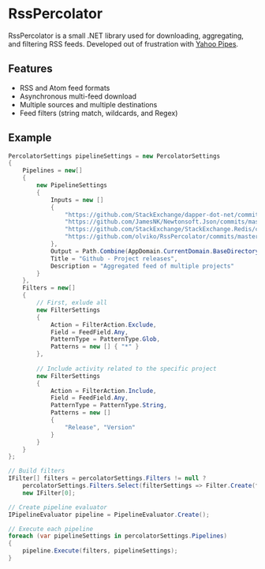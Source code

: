 RssPercolator
=============

RssPercolator is a small .NET library used for downloading, aggregating, and filtering RSS feeds. Developed out of frustration with [Yahoo Pipes](https://pipes.yahoo.com/pipes/).

Features
--

- RSS and Atom feed formats
- Asynchronous multi-feed download
- Multiple sources and multiple destinations
- Feed filters (string match, wildcards, and Regex)

Example
--
```c#
PercolatorSettings pipelineSettings = new PercolatorSettings
{
    Pipelines = new[]
    { 
        new PipelineSettings
        {
            Inputs = new []
            { 
                "https://github.com/StackExchange/dapper-dot-net/commits.atom",
                "https://github.com/JamesNK/Newtonsoft.Json/commits/master.atom",
                "https://github.com/StackExchange/StackExchange.Redis/commits/master.atom",
                "https://github.com/olviko/RssPercolator/commits/master.atom"
            },
            Output = Path.Combine(AppDomain.CurrentDomain.BaseDirectory, "github_feed.xml"),
            Title = "Github - Project releases",
            Description = "Aggregated feed of multiple projects"
        }
    },
    Filters = new[]
    {
        // First, exlude all
        new FilterSettings
        {
            Action = FilterAction.Exclude,
            Field = FeedField.Any,
            PatternType = PatternType.Glob,
            Patterns = new [] { "*" }
        },
    
        // Include activity related to the specific project
        new FilterSettings
        {
            Action = FilterAction.Include,
            Field = FeedField.Any,
            PatternType = PatternType.String,
            Patterns = new [] 
            { 
                "Release", "Version"
            }
        }
    }
};

// Build filters
IFilter[] filters = percolatorSettings.Filters != null ?
    percolatorSettings.Filters.Select(filterSettings => Filter.Create(filterSettings)).ToArray() :
    new IFilter[0];

// Create pipeline evaluator
IPipelineEvaluator pipeline = PipelineEvaluator.Create();

// Execute each pipeline
foreach (var pipelineSettings in percolatorSettings.Pipelines)
{
    pipeline.Execute(filters, pipelineSettings);
}
```

